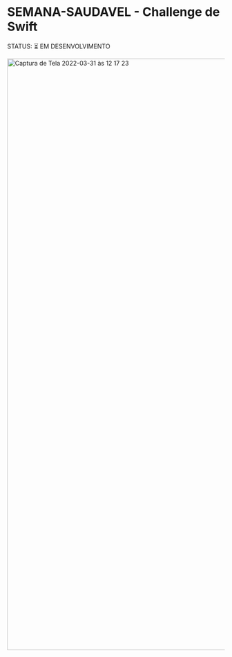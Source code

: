 # SEMANA-SAUDAVEL - Challenge de Swift

STATUS: ⏳ EM DESENVOLVIMENTO


<img width="1370" alt="Captura de Tela 2022-03-31 às 12 17 23" src="https://user-images.githubusercontent.com/81530813/161090708-7b587443-8559-475c-9579-11b7db6e1e65.png">
